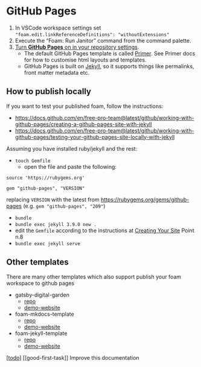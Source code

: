 # GitHub Pages

1. In VSCode workspace settings set `"foam.edit.linkReferenceDefinitions": "withoutExtensions"`
2. Execute the “Foam: Run Janitor” command from the command palette.
3. [Turn **GitHub Pages** on in your repository settings](https://guides.github.com/features/pages/).
   - The default GitHub Pages template is called [Primer](https://github.com/pages-themes/primer). See Primer docs for how to customise html layouts and templates.
   - GitHub Pages is built on [Jekyll](https://jekyllrb.com/), so it supports things like permalinks, front matter metadata etc.

## How to publish locally

If you want to test your published foam, follow the instructions:

- <https://docs.github.com/en/free-pro-team@latest/github/working-with-github-pages/creating-a-github-pages-site-with-jekyll>
- <https://docs.github.com/en/free-pro-team@latest/github/working-with-github-pages/testing-your-github-pages-site-locally-with-jekyll>

Assuming you have installed ruby/jekyll and the rest:

- `touch Gemfile`
  - open the file and paste the following:

```
source 'https://rubygems.org'

gem "github-pages", "VERSION"
```

replacing `VERSION` with the latest from <https://rubygems.org/gems/github-pages> (e.g. `gem "github-pages", "209"`)

- `bundle`
- `bundle exec jekyll 3.9.0 new .`
- edit the `Gemfile` according to the instructions at [Creating Your Site](https://docs.github.com/en/free-pro-team@latest/github/working-with-github-pages/creating-a-github-pages-site-with-jekyll#creating-your-site) Point n.8
- `bundle exec jekyll serve`

## Other templates

There are many other templates which also support publish your foam workspace to github pages

* gatsby-digital-garden
  * [repo](https://github.com/mathieudutour/gatsby-digital-garden)
  * [demo-website](https://mathieudutour.github.io/gatsby-digital-garden/)
* foam-mkdocs-template
  * [repo](https://github.com/Jackiexiao/foam-mkdocs-template)
  * [demo-website](https://jackiexiao.github.io/foam/)
* foam-jekyll-template
  * [repo](https://github.com/hikerpig/foam-jekyll-template)
  * [demo-website](https://hikerpig.github.io/foam-jekyll-template/)

[[todo]] [[good-first-task]] Improve this documentation



[//begin]: # "Autogenerated link references for markdown compatibility"
[todo]: ../../../todo.md "Todo"
[//end]: # "Autogenerated link references"